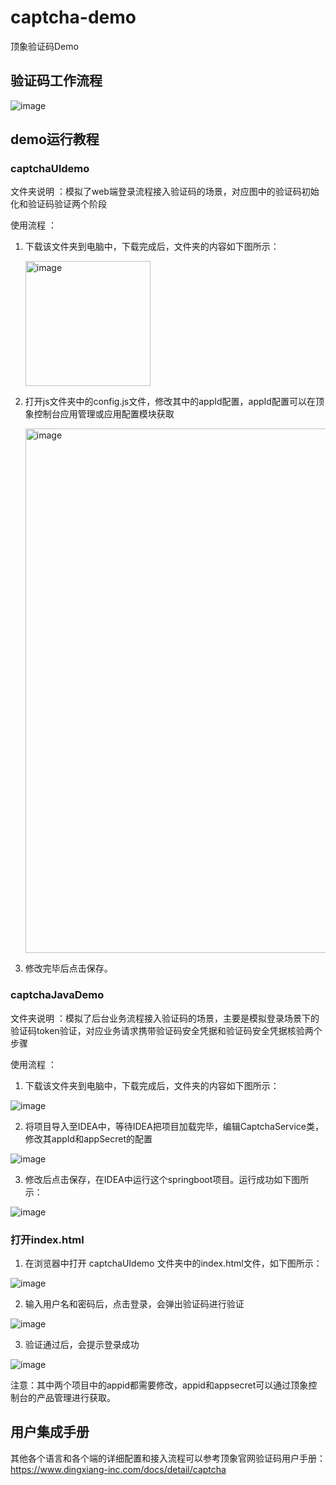 # captcha-demo
顶象验证码Demo

## 验证码工作流程
![image](https://user-images.githubusercontent.com/35217413/225861273-eb1c5670-e64e-4450-b1f0-c03cb7968d62.png)

## demo运行教程

### captchaUIdemo

文件夹说明 ：模拟了web端登录流程接入验证码的场景，对应图中的验证码初始化和验证码验证两个阶段

使用流程 ：

1. 下载该文件夹到电脑中，下载完成后，文件夹的内容如下图所示：
  
    <img width="200" alt="image" src="https://user-images.githubusercontent.com/35217413/229447375-4032af4b-ad7c-4c1c-9527-5ef930fbcb4e.png">
    
2. 打开js文件夹中的config.js文件，修改其中的appId配置，appId配置可以在顶象控制台应用管理或应用配置模块获取

    <img width="839" alt="image" src="https://user-images.githubusercontent.com/35217413/229447844-ba352fb9-d1c4-4023-90d8-a869913e6850.png">

3. 修改完毕后点击保存。


### captchaJavaDemo 

文件夹说明 ：模拟了后台业务流程接入验证码的场景，主要是模拟登录场景下的验证码token验证，对应业务请求携带验证码安全凭据和验证码安全凭据核验两个步骤

使用流程 ：

1. 下载该文件夹到电脑中，下载完成后，文件夹的内容如下图所示：

  ![image](https://user-images.githubusercontent.com/35217413/229449613-af0b8bbf-6cc2-4596-8b22-a984d584af1c.png)
  
2. 将项目导入至IDEA中，等待IDEA把项目加载完毕，编辑CaptchaService类，修改其appId和appSecret的配置

  ![image](https://user-images.githubusercontent.com/35217413/229450179-78d2986f-f41d-4220-8749-a852477c3508.png)

3. 修改后点击保存，在IDEA中运行这个springboot项目。运行成功如下图所示：

  ![image](https://user-images.githubusercontent.com/35217413/229451094-56d82fd5-749e-4a1a-b61b-e78a45240cbb.png)


### 打开index.html

1. 在浏览器中打开 captchaUIdemo 文件夹中的index.html文件，如下图所示：
  
  ![image](https://user-images.githubusercontent.com/35217413/229451625-6216c502-534c-47ce-bf08-b1860c5e7506.png)

2. 输入用户名和密码后，点击登录，会弹出验证码进行验证

  ![image](https://user-images.githubusercontent.com/35217413/229451780-42aad34f-f097-492d-b929-97925ac80ac0.png)

3. 验证通过后，会提示登录成功

  ![image](https://user-images.githubusercontent.com/35217413/229451893-694228db-87d8-441d-a92d-857c3af173d4.png)


注意：其中两个项目中的appid都需要修改，appid和appsecret可以通过顶象控制台的产品管理进行获取。


## 用户集成手册
  
  其他各个语言和各个端的详细配置和接入流程可以参考顶象官网验证码用户手册：https://www.dingxiang-inc.com/docs/detail/captcha
